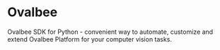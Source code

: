 # Ovalbee

Ovalbee SDK for Python - convenient way to automate, customize and extend Ovalbee Platform for your computer vision tasks.
